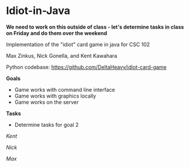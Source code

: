Idiot-in-Java
=============

**We need to work on this outside of class - let's determine tasks in class on Friday and do them over the weekend**

Implementation of the "idiot" card game in java for CSC 102

Max Zinkus, Nick Gonella, and Kent Kawahara

Python codebase: https://github.com/DeltaHeavy/idiot-card-game

**Goals**
* Game works with command line interface
* Game works with graphics locally
* Game works on the server

**Tasks**
* Determine tasks for goal 2

*Kent*

*Nick*

*Max*
